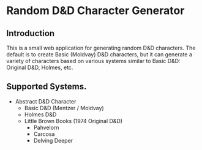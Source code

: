 # Random D&D Character Generator

## Introduction

This is a small web application for generating random D&D characters. The default is to create Basic (Moldvay) D&D characters, but it can generate a variety of characters based on various systems similar to Basic D&D: Original D&D, Holmes, etc.

## Supported Systems.

- Abstract D&D Character
    - Basic D&D (Mentzer / Moldvay)
    - Holmes D&D
    - Little Brown Books (1974 Original D&D)
        - Pahvelorn
        - Carcosa
        - Delving Deeper
